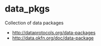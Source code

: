 data_pkgs
=========

Collection of data packages

- http://dataprotocols.org/data-packages
- http://data.okfn.org/doc/data-package

